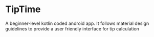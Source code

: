 # TipTime
A beginner-level kotlin coded android app.
It follows material design guidelines to provide a user friendly interface for tip calculation
